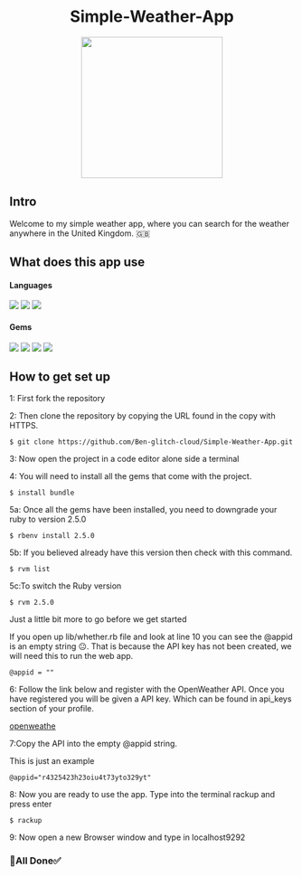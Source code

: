 <h1 align="center"> Simple-Weather-App</h1>  

<p align="center"><img align="center" src="https://user-images.githubusercontent.com/71974361/111329351-f9c2a000-8666-11eb-8c6d-04865879d6a7.gif" width="250" hight="250"/></p> 

<h2>Intro</h2>
<p>Welcome to my simple weather app,  where you can search for the weather anywhere in the  United Kingdom. 🇬🇧</p>   
 
 <h2>What does this app use</h2> 

<h4>Languages</h4>
<p><img src="https://img.shields.io/badge/-Ruby-black?logo=Ruby&logoColor=red"> <img src="https://img.shields.io/badge/-HTML5-black?logo=HTML5&logoColor=orange"> <img src="https://img.shields.io/badge/-CSS3-black?logo=CSS3&logoColor=blue"></p>
 
 <h4>Gems</h4> 

<p><img src="https://img.shields.io/badge/-Rspec-black?logo=RubyGems&logoColor=red"> <img src="https://img.shields.io/badge/-Sinatra-black?logo=RubyGems&logoColor=yellow"> <img src="https://img.shields.io/badge/-Httparty-black?logo=RubyGems&logoColor=green"> <img src="https://img.shields.io/badge/-Capybara-black?logo=RubyGems&logoColor=lightblue"></p>

<h2>How to get set up</h2>  

<p>1: First fork the repository</p>  
<p>2: Then clone the repository by copying the URL found in the copy with HTTPS.</p>

```  
$ git clone https://github.com/Ben-glitch-cloud/Simple-Weather-App.git 
```  
<p>3: Now open the project in a code editor alone side a terminal</p>  

<p>4: You will need to install all the gems that come with the project.</p> 

``` 
$ install bundle 
```  

<p>5a: Once all the gems have been installed,  you need to downgrade your ruby to version 2.5.0</p> 

```  
$ rbenv install 2.5.0 
``` 

<p>5b: If you believed already have this version then check with  this command.</p> 

``` 
$ rvm list
``` 

<p>5c:To switch the Ruby version</p> 

``` 
$ rvm 2.5.0
``` 
<p>Just a little bit more to go before we get started</p>  

<p>If you open up lib/whether.rb file and look at line 10 you can see the @appid is an empty string 😐. That is because the API key has not been created, we will need this to run the web app.</p>   

``` 
@appid = ""  
``` 

<p>6: Follow the link below and register with the OpenWeather API. Once you have registered you  will be given a  API key. Which can be found in api_keys section of your profile.</p>  

<a href="https://openweathermap.org/">openweathe</a> 

<p>7:Copy the API into the empty @appid string.</p>  
<p>This is just an example</p> 

```
@appid="r4325423h23oiu4t73yto329yt"
```
<p>8: Now you are ready to use the app. Type into the terminal rackup and press enter</p>   

``` 
$ rackup
```

<p>9: Now open a new Browser window and type in localhost9292</p>  

<h3>👏All Done✅</h3>


